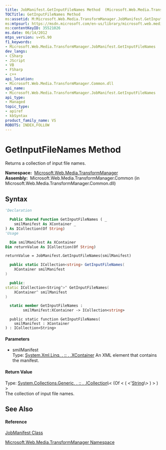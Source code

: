 ```yaml
---
title: JobManifest.GetInputFileNames Method  (Microsoft.Web.Media.TransformManager)
TOCTitle: GetInputFileNames Method
ms:assetid: M:Microsoft.Web.Media.TransformManager.JobManifest.GetInputFileNames(System.Xml.Linq.XContainer)
ms:mtpsurl: https://msdn.microsoft.com/en-us/library/microsoft.web.media.transformmanager.jobmanifest.getinputfilenames(v=VS.90)
ms:contentKeyID: 35521026
ms.date: 06/14/2012
mtps_version: v=VS.90
f1_keywords:
- Microsoft.Web.Media.TransformManager.JobManifest.GetInputFileNames
dev_langs:
- CSharp
- JScript
- VB
- FSharp
- c++
api_location:
- Microsoft.Web.Media.TransformManager.Common.dll
api_name:
- Microsoft.Web.Media.TransformManager.JobManifest.GetInputFileNames
api_type:
- Managed
topic_type:
- apiref
- kbSyntax
product_family_name: VS
ROBOTS: INDEX,FOLLOW
---
```


# GetInputFileNames Method

Returns a collection of input file names.

**Namespace:**  [Microsoft.Web.Media.TransformManager](microsoft-web-media-transformmanager-namespace.md)  
**Assembly:**  Microsoft.Web.Media.TransformManager.Common (in Microsoft.Web.Media.TransformManager.Common.dll)

## Syntax

``` vb
'Declaration

  Public Shared Function GetInputFileNames ( _
    smilManifest As XContainer _
) As ICollection(Of String)
'Usage

  Dim smilManifest As XContainer
Dim returnValue As ICollection(Of String)

returnValue = JobManifest.GetInputFileNames(smilManifest)
```

``` csharp
  public static ICollection<string> GetInputFileNames(
    XContainer smilManifest
)
```

``` c++
  public:
static ICollection<String^>^ GetInputFileNames(
    XContainer^ smilManifest
)
```

``` fsharp
  static member GetInputFileNames : 
        smilManifest:XContainer -> ICollection<string> 
```

``` jscript
  public static function GetInputFileNames(
    smilManifest : XContainer
) : ICollection<String>
```

#### Parameters

  - smilManifest  
    Type: [System.Xml.Linq. . :: . .XContainer](https://msdn.microsoft.com/en-us/library/bb353736\(v=vs.90\))  
    An XML element that contains the manifest.  

#### Return Value

Type: [System.Collections.Generic. . :: . .ICollection](https://msdn.microsoft.com/en-us/library/92t2ye13\(v=vs.90\))\< (Of \< ( \<'[String](https://msdn.microsoft.com/en-us/library/s1wwdcbf\(v=vs.90\))\> ) \> ) \>  
The collection of input file names.  

## See Also

#### Reference

[JobManifest Class](jobmanifest-class-microsoft-web-media-transformmanager.md)

[Microsoft.Web.Media.TransformManager Namespace](microsoft-web-media-transformmanager-namespace.md)

